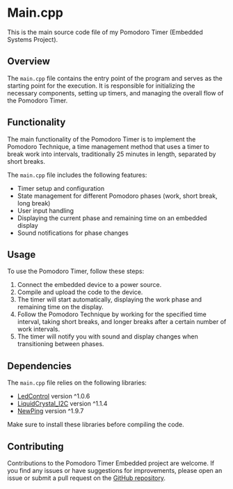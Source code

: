 # Main.cpp

This is the main source code file of my Pomodoro Timer (Embedded Systems Project).

## Overview

The `main.cpp` file contains the entry point of the program and serves as the starting point for the execution. It is responsible for initializing the necessary components, setting up timers, and managing the overall flow of the Pomodoro Timer.

## Functionality

The main functionality of the Pomodoro Timer is to implement the Pomodoro Technique, a time management method that uses a timer to break work into intervals, traditionally 25 minutes in length, separated by short breaks.

The `main.cpp` file includes the following features:

- Timer setup and configuration
- State management for different Pomodoro phases (work, short break, long break)
- User input handling
- Displaying the current phase and remaining time on an embedded display
- Sound notifications for phase changes

## Usage

To use the Pomodoro Timer, follow these steps:

1. Connect the embedded device to a power source.
2. Compile and upload the code to the device.
3. The timer will start automatically, displaying the work phase and remaining time on the display.
4. Follow the Pomodoro Technique by working for the specified time interval, taking short breaks, and longer breaks after a certain number of work intervals.
5. The timer will notify you with sound and display changes when transitioning between phases.

## Dependencies

The `main.cpp` file relies on the following libraries:

- [LedControl](https://github.com/wayoda/LedControl) version ^1.0.6
- [LiquidCrystal_I2C](https://github.com/marcoschwartz/LiquidCrystal_I2C) version ^1.1.4
- [NewPing](https://github.com/teckel12/NewPing) version ^1.9.7

Make sure to install these libraries before compiling the code.

## Contributing

Contributions to the Pomodoro Timer Embedded project are welcome. If you find any issues or have suggestions for improvements, please open an issue or submit a pull request on the [GitHub repository](https://github.com/ProgrammerJM/pomodoro-timer-embedded).
